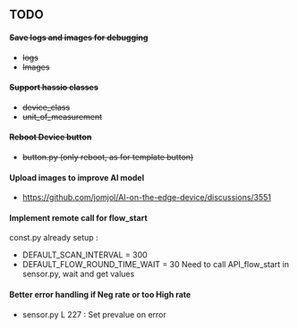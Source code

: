 ## TODO

#### ~~Save logs and images for debugging~~ 
* ~~logs~~
* ~~Images~~


#### ~~Support hassio classes~~ 
* ~~device_class~~
* ~~unit_of_measurement~~

#### ~~Reboot Device button~~ 
* ~~button.py (only reboot, as for template button)~~

#### Upload images to improve AI model

* https://github.com/jomjol/AI-on-the-edge-device/discussions/3551

#### Implement remote call for flow_start
const.py already setup : 
* DEFAULT_SCAN_INTERVAL = 300
* DEFAULT_FLOW_ROUND_TIME_WAIT = 30 
Need to call API_flow_start in sensor.py, wait and get values

#### Better error handling if Neg rate or too High rate
* sensor.py L 227 : Set prevalue on error

